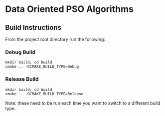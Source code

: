 # Data Oriented PSO Algorithms

## Build Instructions
From the project root directory run the following:

### Debug Build
```
mkdir build; cd build
cmake .. -DCMAKE_BUILD_TYPE=Debug
```

### Release Build
```
mkdir build; cd build
cmake .. -DCMAKE_BUILD_TYPE=Release
```

Note: these need to be run each time you want to switch to a different
      build type.